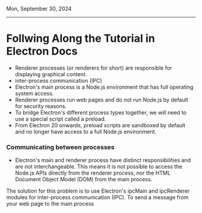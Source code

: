 Mon, September 30, 2024

---

# Follwing Along the Tutorial in Electron Docs

- Renderer processes (or renderers for short) are responsible for displaying graphical content.
- inter-process communication (IPC)
- Electron's main process is a Node.js environment that has full operating system access.
- Renderer processes run web pages and do not run Node.js by default for security reasons.
- To bridge Electron's different process types together, we will need to use a special script called a preload.
- From Electron 20 onwards, preload scripts are sandboxed by default and no longer have access to a full Node.js environment.

### Communicating between processes

- Electron's main and renderer process have distinct responsibilities and are not interchangeable. This means it is not possible to access the Node.js APIs directly from the renderer process, nor the HTML Document Object Model (DOM) from the main process.

The solution for this problem is to use Electron's ipcMain and ipcRenderer modules for inter-process communication (IPC). To send a message from your web page to the main process
